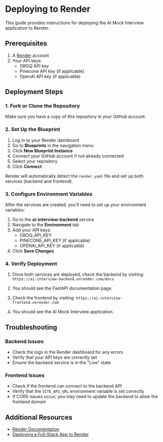 # Deploying to Render

This guide provides instructions for deploying the AI Mock Interview application to Render.

## Prerequisites

1. A [Render](https://render.com) account
2. Your API keys:
   - GROQ API key
   - Pinecone API key (if applicable)
   - OpenAI API key (if applicable)

## Deployment Steps

### 1. Fork or Clone the Repository

Make sure you have a copy of this repository in your GitHub account.

### 2. Set Up the Blueprint

1. Log in to your Render dashboard
2. Go to **Blueprints** in the navigation menu
3. Click **New Blueprint Instance**
4. Connect your GitHub account if not already connected
5. Select your repository
6. Click **Connect**

Render will automatically detect the `render.yaml` file and set up both services (backend and frontend).

### 3. Configure Environment Variables

After the services are created, you'll need to set up your environment variables:

1. Go to the **ai-interview-backend** service
2. Navigate to the **Environment** tab
3. Add your API keys:
   - GROQ_API_KEY
   - PINECONE_API_KEY (if applicable)
   - OPENAI_API_KEY (if applicable)
4. Click **Save Changes**

### 4. Verify Deployment

1. Once both services are deployed, check the backend by visiting:
   `https://ai-interview-backend.onrender.com/docs`
   
2. You should see the FastAPI documentation page.

3. Check the frontend by visiting:
   `https://ai-interview-frontend.onrender.com`
   
4. You should see the AI Mock Interview application.

## Troubleshooting

### Backend Issues

- Check the logs in the Render dashboard for any errors
- Verify that your API keys are correctly set
- Ensure the backend service is in the "Live" state

### Frontend Issues

- Check if the frontend can connect to the backend API
- Verify that the `VITE_API_URL` environment variable is set correctly
- If CORS issues occur, you may need to update the backend to allow the frontend domain

## Additional Resources

- [Render Documentation](https://render.com/docs)
- [Deploying a Full-Stack App to Render](https://render.com/docs/deploy-fullstack-app) 